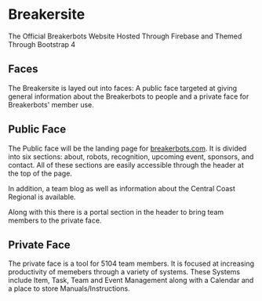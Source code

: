# Breakersite
The Official Breakerbots Website Hosted Through Firebase and Themed Through Bootstrap 4

## Faces
The Breakersite is layed out into faces: A public face targeted at giving general information about the Breakerbots to people and a private face for Breakerbots' member use.

## Public Face
The Public face will be the landing page for [breakerbots.com](breakerbots.com).
It is divided into six sections: about, robots, recognition, upcoming event, sponsors, and contact. All of these sections are easily accessible through the header at the top of the page.

In addition, a team blog as well as information about the Central Coast Regional is available. 

Along with this there is a portal section in the header to bring team members to the private face.

## Private Face
The private face is a tool for 5104 team members. It is focused at increasing productivity of memebers through a variety of systems. These Systems include Item, Task, Team and Event Management along with a Calendar and a place to store Manuals/Instructions.
